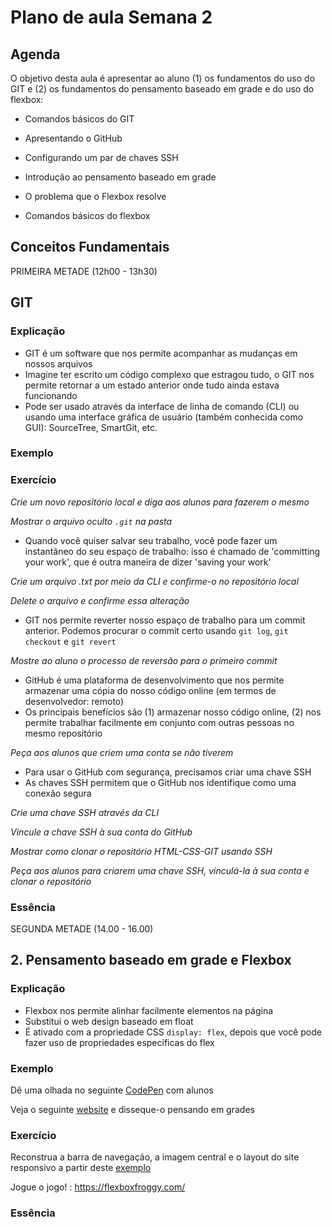 # Plano de aula Semana 2

## Agenda

O objetivo desta aula é apresentar ao aluno (1) os fundamentos do uso do GIT e (2) os fundamentos do pensamento baseado em grade e do uso do flexbox:

- Comandos básicos do GIT
- Apresentando o GitHub
- Configurando um par de chaves SSH

- Introdução ao pensamento baseado em grade
- O problema que o Flexbox resolve
- Comandos básicos do flexbox

## Conceitos Fundamentais

PRIMEIRA METADE (12h00 - 13h30)

## GIT

### Explicação
- GIT é um software que nos permite acompanhar as mudanças em nossos arquivos
- Imagine ter escrito um código complexo que estragou tudo, o GIT nos permite retornar a um estado anterior onde tudo ainda estava funcionando
- Pode ser usado através da interface de linha de comando (CLI) ou usando uma interface gráfica de usuário (também conhecida como GUI): SourceTree, SmartGit, etc.

### Exemplo
### Exercício

_Crie um novo repositório local e diga aos alunos para fazerem o mesmo_

_Mostrar o arquivo oculto `.git` na pasta_

- Quando você quiser salvar seu trabalho, você pode fazer um instantâneo do seu espaço de trabalho: isso é chamado de 'committing your work', que é outra maneira de dizer 'saving your work'

_Crie um arquivo .txt por meio da CLI e confirme-o no repositório local_

_Delete o arquivo e confirme essa alteração_

- GIT nos permite reverter nosso espaço de trabalho para um commit anterior. Podemos procurar o commit certo usando `git log`, `git checkout` e `git revert`

_Mostre ao aluno o processo de reversão para o primeiro commit_

- GitHub é uma plataforma de desenvolvimento que nos permite armazenar uma cópia do nosso código online (em termos de desenvolvedor: remoto)
- Os principais benefícios são (1) armazenar nosso código online, (2) nos permite trabalhar facilmente em conjunto com outras pessoas no mesmo repositório

_Peça aos alunos que criem uma conta se não tiverem_

- Para usar o GitHub com segurança, precisamos criar uma chave SSH
- As chaves SSH permitem que o GitHub nos identifique como uma conexão segura

_Crie uma chave SSH através da CLI_

_Vincule a chave SSH à sua conta do GitHub_

_Mostrar como clonar o repositório HTML-CSS-GIT usando SSH_

_Peça aos alunos para criarem uma chave SSH, vinculá-la à sua conta e clonar o repositório_

### Essência




SEGUNDA METADE (14.00 - 16.00)

## 2. Pensamento baseado em grade e Flexbox

### Explicação
- Flexbox nos permite alinhar facilmente elementos na página
- Substitui o web design baseado em float
- É ativado com a propriedade CSS `display: flex`, depois que você pode fazer uso de propriedades específicas do flex
### Exemplo
Dê uma olhada no seguinte [CodePen](https://codepen.io/enxaneta/pen/adLPwv) com alunos

Veja o seguinte [website](https://htmlstream.com/preview/unify-v2.6.2/unify-main/home/home-default.html) e disseque-o pensando em grades
### Exercício
Reconstrua a barra de navegação, a imagem central e o layout do site responsivo a partir deste [exemplo](https://github.com/ratracegrad/made-with-flexbox)

Jogue o jogo! : https://flexboxfroggy.com/
### Essência


